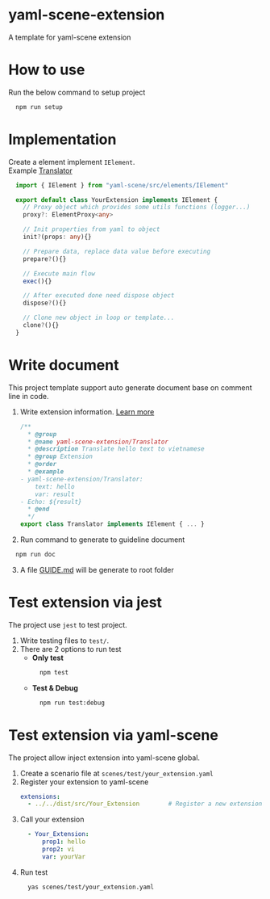 # yaml-scene-extension
A template for yaml-scene extension

# How to use

Run the below command to setup project

```sh
  npm run setup
```

# Implementation

Create a element implement `IElement`.  
Example [Translator](./src/Translator.ts)

```ts
  import { IElement } from "yaml-scene/src/elements/IElement"

  export default class YourExtension implements IElement { 
    // Proxy object which provides some utils functions (logger...)
    proxy?: ElementProxy<any>

    // Init properties from yaml to object
    init?(props: any){}

    // Prepare data, replace data value before executing
    prepare?(){}

    // Execute main flow
    exec(){}

    // After executed done need dispose object
    dispose?(){}

    // Clone new object in loop or template...
    clone?(){}
  }
```

# Write document
This project template support auto generate document base on comment line in code.

1. Write extension information. [Learn more](https://github.com/doanthuanthanh88/yaml-scene/blob/main/GUIDE.md#docguidemd-)

    ```js
    /**
      * @group
      * @name yaml-scene-extension/Translator
      * @description Translate hello text to vietnamese
      * @group Extension
      * @order 
      * @example
    - yaml-scene-extension/Translator:
        text: hello
        var: result
    - Echo: ${result}
      * @end
      */
    export class Translator implements IElement { ... }
    ```

2. Run command to generate to guideline document
```sh
  npm run doc
```
3. A file [GUIDE.md](./GUIDE.md) will be generate to root folder

# Test extension via jest
The project use `jest` to test project.

1. Write testing files to `test/`.  
2. There are 2 options to run test
    - **Only test** 
      ```sh
        npm test
      ```
    - **Test & Debug** 
      ```sh
        npm run test:debug
      ```

# Test extension via yaml-scene
The project allow inject extension into yaml-scene global.

1. Create a scenario file at `scenes/test/your_extension.yaml`
2. Register your extension to yaml-scene
    ```yaml
    extensions:
      - ../../dist/src/Your_Extension        # Register a new extension
    ```
3. Call your extension
    ```yaml
      - Your_Extension:
          prop1: hello
          prop2: vi
          var: yourVar
    ```
4. Run test
    ```sh
      yas scenes/test/your_extension.yaml
    ```